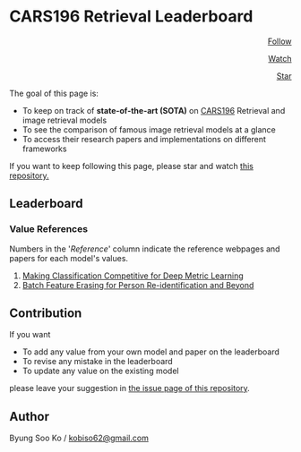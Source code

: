 # CARS196 Retrieval Leaderboard

<script async defer src="https://buttons.github.io/buttons.js"></script>

<div style="text-align:right; width:100%; padding:0;">

<a class="github-button" href="https://github.com/kobiso" data-size="large" data-show-count="false" aria-label="Follow @kobiso on GitHub">Follow</a>

<a class="github-button" href="https://github.com/kobiso/Computer-Vision-Leaderboard/subscription" data-icon="octicon-eye" data-size="large" data-show-count="false" aria-label="Watch kobiso/Computer-Vision-Leaderboard on GitHub">Watch</a>

<a class="github-button" href="https://github.com/kobiso/Computer-Vision-Leaderboard" data-icon="octicon-star" data-size="large" data-show-count="true" aria-label="Star kobiso/Computer-Vision-Leaderboard on GitHub">Star</a>

</div>

The goal of this page is:
- To keep on track of **state-of-the-art (SOTA)** on [CARS196](https://ai.stanford.edu/~jkrause/cars/car_dataset.html) Retrieval and image retrieval models
- To see the comparison of famous image retrieval models at a glance
- To access their research papers and implementations on different frameworks

If you want to keep following this page, please star and watch [this repository.](https://github.com/kobiso/Computer-Vision-Leaderboard)

## Leaderboard

<div data-type="AwesomeTableView" data-viewID="-LUK4Bcbdc9W7eIwJf_g"></div>
<script src="https://awesome-table.com/AwesomeTableInclude.js"></script>

### Value References
Numbers in the '*Reference*' column indicate the reference webpages and papers for each model's values.
1. [Making Classification Competitive for Deep Metric Learning](https://arxiv.org/abs/1811.12649)
2. [Batch Feature Erasing for Person Re-identification and Beyond](https://arxiv.org/abs/1811.07130)

## Contribution
If you want
- To add any value from your own model and paper on the leaderboard
- To revise any mistake in the leaderboard
- To update any value on the existing model

please leave your suggestion in [the issue page of this repository](https://github.com/kobiso/Computer-Vision-Leaderboard/issues).

## Author
Byung Soo Ko / kobiso62@gmail.com
